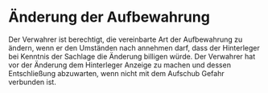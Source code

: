 # Änderung der Aufbewahrung

Der Verwahrer ist berechtigt, die vereinbarte Art der Aufbewahrung zu ändern, wenn er den Umständen nach annehmen darf, dass der Hinterleger bei Kenntnis der Sachlage die Änderung billigen würde. Der Verwahrer hat vor der Änderung dem Hinterleger Anzeige zu machen und dessen Entschließung abzuwarten, wenn nicht mit dem Aufschub Gefahr verbunden ist.